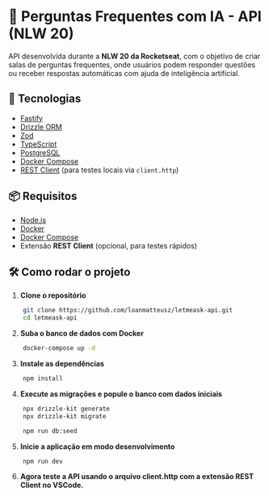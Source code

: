 # 📡 Perguntas Frequentes com IA - API (NLW 20)

API desenvolvida durante a **NLW 20 da Rocketseat**, com o objetivo de criar salas de perguntas frequentes, onde usuários podem responder questões ou receber respostas automáticas com ajuda de inteligência artificial.

## 🚀 Tecnologias

- [Fastify](https://www.fastify.io/)
- [Drizzle ORM](https://orm.drizzle.team/)
- [Zod](https://zod.dev/)
- [TypeScript](https://www.typescriptlang.org/)
- [PostgreSQL](https://www.postgresql.org/)
- [Docker Compose](https://docs.docker.com/compose/)
- [REST Client](https://marketplace.visualstudio.com/items?itemName=humao.rest-client) (para testes locais via `client.http`)

## 📦 Requisitos

- [Node.js](https://nodejs.org/)
- [Docker](https://www.docker.com/)
- [Docker Compose](https://docs.docker.com/compose/)
- Extensão **REST Client** (opcional, para testes rápidos)

## 🛠️ Como rodar o projeto

1. **Clone o repositório**
```bash
    git clone https://github.com/loanmatteusz/letmeask-api.git
    cd letmeask-api
```

2. **Suba o banco de dados com Docker**
```bash
    docker-compose up -d
```

3. **Instale as dependências**
```bash
    npm install
```

4. **Execute as migrações e popule o banco com dados iniciais**
```bash
    npx drizzle-kit generate
    npx drizzle-kit migrate

    npm run db:seed
```

5. **Inicie a aplicação em modo desenvolvimento**
```bash
    npm run dev
```

6. **Agora teste a API usando o arquivo client.http com a extensão REST Client no VSCode.**

